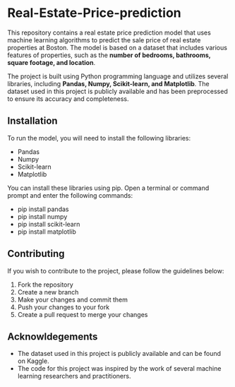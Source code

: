 # Real-Estate-Price-prediction
This repository contains a real estate price prediction model that uses machine learning algorithms to predict the sale price of real estate properties at Boston. The model is based on a dataset that includes various features of properties, such as the **number of bedrooms, bathrooms, square footage, and location**.

The project is built using Python programming language and utilizes several libraries, including **Pandas, Numpy, Scikit-learn, and Matplotlib**. The dataset used in this project is publicly available and has been preprocessed to ensure its accuracy and completeness.

## Installation

To run the model, you will need to install the following libraries:

* Pandas
* Numpy
* Scikit-learn
* Matplotlib

You can install these libraries using pip. Open a terminal or command prompt and enter the following commands:
* pip install pandas
* pip install numpy
* pip install scikit-learn
* pip install matplotlib

## Contributing

If you wish to contribute to the project, please follow the guidelines below:

1. Fork the repository
2. Create a new branch
3. Make your changes and commit them
4. Push your changes to your fork
5. Create a pull request to merge your changes

## Acknowldegements

* The dataset used in this project is publicly available and can be found on Kaggle.
* The code for this project was inspired by the work of several machine learning researchers and practitioners.
